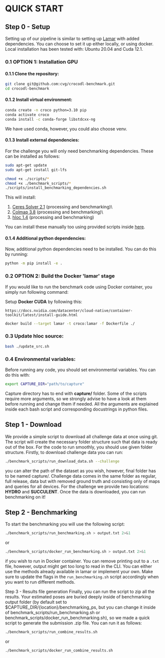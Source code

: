 # QUICK START

## Step 0 - Setup
Setting up of our pipeline is similar to setting up [Lamar](https://lamar.ethz.ch/) with added dependencies. You can choose to set it up either locally, or using docker. Local installation has been tested with: Ubuntu 20.04 and Cuda 12.1.

### 0.1 OPTION 1: Installation GPU

#### 0.1.1 Clone the repository:

```bash
git clone git@github.com:cvg/crocodl-benchmark.git
cd crocodl-benchmark
```

#### 0.1.2 Install virtual environment:

```bash
conda create -n croco python=3.10 pip
conda activate croco
conda install -c conda-forge libstdcxx-ng
```

We have used conda, however, you could also choose venv.

#### 0.1.3 Install external dependencies:

For the challenge you will only need benchmarking dependencies. These can be installed as follows:

```bash
sudo apt-get update
sudo apt-get install git-lfs
```

```bash
chmod +x ./scripts/*
chmod +x ./benchmark_scripts/*
./scripts/install_benchmarking_dependencies.sh
```

This will install:

1. [Ceres Solver 2.1](https://ceres-solver.googlesource.com/ceres-solver/+/refs/tags/2.1.0) (processing and benchmarking)\
2. [Colmap 3.8](https://colmap.github.io/install.html) (processing and benchmarking)\
3. [hloc 1.4](https://github.com/PetarLukovic/Hierarchical-Localization) (processing and benchmarking)

You can install these manually too using provided scripts inside [here](https://github.com/cvg/crocodl-benchmark/tree/main/scripts).

#### 0.1.4 Additional python dependencies:
Now, additional python dependencies need to be installed. You can do this by running:

```bash
python -m pip install -e .
```

### 0.2 OPTION 2: Build the Docker 'lamar' stage
If you would like to run the benchmark code using Docker container, you simply run following command:

Setup **Docker CUDA** by following this:

```
https://docs.nvidia.com/datacenter/cloud-native/container-toolkit/latest/install-guide.html
```

```bash
docker build --target lamar -t croco:lamar -f Dockerfile ./
```

### 0.3 Update hloc source:

```bash
bash ./update_src.sh
```


### 0.4 Environmental variables:
Before running any code, you should set environmental variables. You can do this with:

```bash
export CAPTURE_DIR="path/to/capture"
```

Capture directory has to end with **capture/** folder. Some of the scripts require more arguments, so we strongly advise to have a look at them before running and change them if needed. All the arguments are explained inside each bash script and corresponding docustrings in python files.

## Step 1 - Download
We provide a simple script to download all challenge data at once using git. The script will create the necessary folder structure such that data is ready out of the box. For the code to run smoothly, you should use given folder structure. Firstly, to download challenge data you can run:

```bash
./benchmark_scripts/run_download_data.sh --challenge
```

you can alter the path of the dataset as you wish, however, final folder has to be named capture/. Challenge data comes in the same folder as regular, full release, data but with removed ground truth and consisting only of maps and queries for all devices. For the challenge we provide two locations: **HYDRO** and **SUCCULENT**. Once the data is downloaded, you can run benchmarking on it!

## Step 2 - Benchmarking
To start the benchmarking you will use the following script:

```bash
./benchmark_scripts/run_benchmarking.sh > output.txt 2>&1
```

or

```bash
./benchmark_scripts/docker_run_benchmarking.sh > output.txt 2>&1
```

if you wish to run in Docker container. You can remove printing out to a `.txt` file, however, output might get too long to read in the CLI. You can either use the methods already available in lamar or implement your own. Make sure to update the flags in the `run_benchmarking.sh` script accordingly when you want to run different methods.

Step 3 - Results file generation
Finally, you can run the script to zip all the results. Your estimated poses are buried deeply inside of benchmarking output folder (by default set to $CAPTURE_DIR/{location}/benchmarking_ps, but you can change it inside of benchmark_scripts/run_benchmarking.sh or benchmark_scripts/docker_run_benchmarking.sh), so we made a quick script to generate the submission .zip file. You can run it as follows:

```bash
./benchmark_scripts/run_combine_results.sh
```
or

```bash
./benchmark_scripts/docker_run_combine_results.sh
```